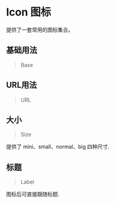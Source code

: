 
# Icon 图标

提供了一套常用的图标集合。

## 基础用法

> Base



## URL用法

> URL



## 大小

> Size

提供了 mini、small、normal、big 四种尺寸.

## 标题

> Label

图标后可直接跟随标题.
